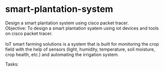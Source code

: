 # smart-plantation-system

Design a smart plantation system using cisco packet tracer. <br>
Objective: To design a smart plantation syatem using iot devices and tools on cisco packet tracer. <br><br>
IoT smart farming solutions is a system that is built for monitoring the crop field with the help of sensors (light, humidity, temperature, soil moisture, crop health, etc.) and automating the irrigation system.

Tasks:

